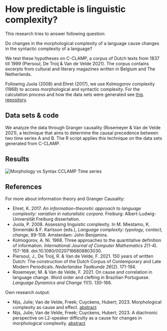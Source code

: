 # How predictable is linguistic complexity?

This research tries to answer following question:

Do changes in the morphological complexity of a language cause changes in the syntactic complexity of a language?

We test these hypotheses on C-CLAMP, a corpus of Dutch texts from 1837 till 1999 (Piersoul, De Troij & Van de Velde 2021). The corpus contains excerpts from cultural and literary magazines written in Belgium and The Netherlands.

Following Juola (2008) and Ehret (2017), we use Kolmogorov complexity (1968) to access morphological and syntactic complexity. For the calculation process and how the data sets were generated see [this repository](https://github.com/julienijs/Linguistic-complexity).

## Data sets & code
We analyze the data through Granger causality (Rosemeyer & Van de Velde 2021), a technique that aims to determine the causal precedence between two time series A and B. The R script applies this technique on the data sets generated from C-CLAMP.

## Results
![Morphology vs Syntax CCLAMP Time series](https://github.com/julienijs/Predictability_of_Complexity/assets/107923146/cf981857-c67d-404c-942d-f9116301b123)

## References
For more about information theory and Granger Causality:
- Ehret, K. 2017. *An information-theoretic approach to language complexity: variation in naturalistic corpora*. Freiburg: Albert-Ludwig-Universität Freiburg dissertation.
- Juola, P. 2008. Assessing linguistic complexity. In M. Miestamo, K. Sinnemäki & F. Karlsson (eds.), *Language complexity: typology, contact, change*, 89-108. Amsterdam: John Benjamins.
- Kolmogorov, A. Ni. 1968. Three approaches to the quantitative definition of information. *International Journal of Computer Mathematics 2*(1-4). 157-168. doi:10.1080/00207166808803030.
- Piersoul, J., De Troij, R. &  Van de Velde, F. 2021. 150 years of written Dutch: The construction of the Dutch Corpus of Contemporary and Late Modern Periodicals. *Nederlandse Taalkunde 26*(2). 171-194.
- Rosemeyer, M. & Van de Velde, F. 2021. On cause and correlation in language change. Word order and clefting in Brazilian Portuguese. *Language Dynamics and Change* 11(1). 130-166.

Own research output:
- Nijs, Julie; Van de Velde, Freek; Cuyckens, Hubert; 2023. Morphological complexity as cause and effect. [abstract](https://kuleuven.limo.libis.be/discovery/search?query=any,contains,LIRIAS4097986&tab=LIRIAS&search_scope=lirias_profile&vid=32KUL_KUL:Lirias&offset=0)
- Nijs, Julie; Van de Velde, Freek; Cuyckens, Hubert; 2023. A diachronic perspective on L2-speaker difficulty as a cause for changes in morphological complexity. [abstract](https://kuleuven.limo.libis.be/discovery/search?query=any,contains,LIRIAS4097989&tab=LIRIAS&search_scope=lirias_profile&vid=32KUL_KUL:Lirias&offset=0)
